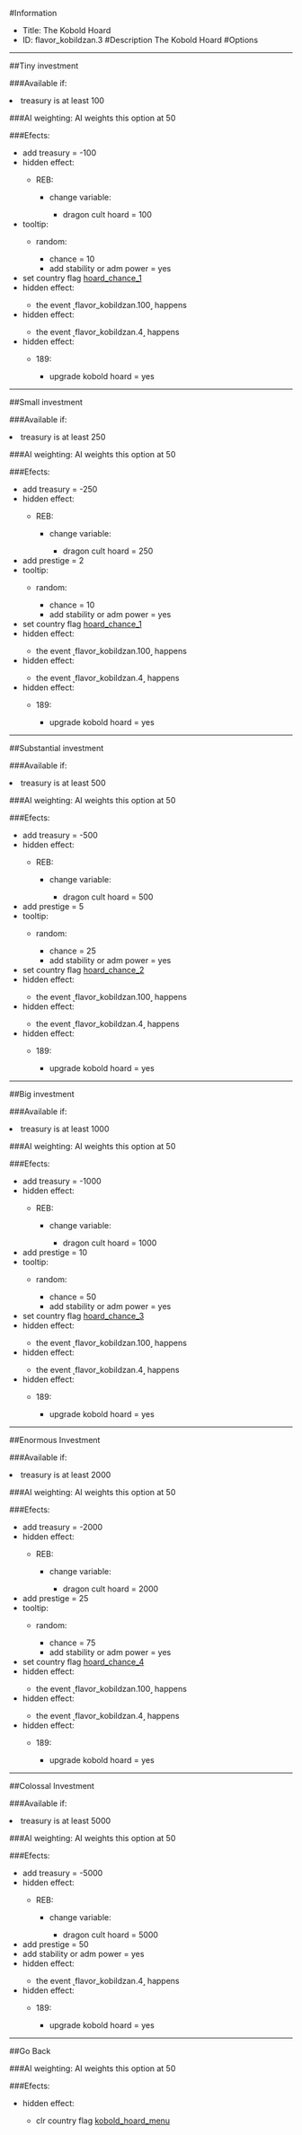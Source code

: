 #Information
 - Title: The Kobold Hoard
 - ID: flavor_kobildzan.3
#Description
The Kobold Hoard
#Options

___
##Tiny investment

###Available if:
<li>treasury is at least 100</li>

###AI weighting:
AI weights this option at 50


###Efects:<ul><li>add treasury = -100</li><li>hidden effect:</li><ul><li>REB:</li><ul><li>change variable:</li><ul><li>dragon cult hoard = 100</li></ul></ul></ul><li>tooltip:</li><ul><li>random:</li><ul><li>chance = 10</li><li>add stability or adm power = yes</li></ul></ul><li>set country flag [hoard_chance_1](../flags/hoard_chance_1.md)</li><li>hidden effect:</li><ul><li>the event ˻flavor_kobildzan.100˼ happens</li></ul><li>hidden effect:</li><ul><li>the event ˻flavor_kobildzan.4˼ happens</li></ul><li>hidden effect:</li><ul><li>189:</li><ul><li>upgrade kobold hoard = yes</li></ul></ul></ul>

___
##Small investment

###Available if:
<li>treasury is at least 250</li>

###AI weighting:
AI weights this option at 50


###Efects:<ul><li>add treasury = -250</li><li>hidden effect:</li><ul><li>REB:</li><ul><li>change variable:</li><ul><li>dragon cult hoard = 250</li></ul></ul></ul><li>add prestige = 2</li><li>tooltip:</li><ul><li>random:</li><ul><li>chance = 10</li><li>add stability or adm power = yes</li></ul></ul><li>set country flag [hoard_chance_1](../flags/hoard_chance_1.md)</li><li>hidden effect:</li><ul><li>the event ˻flavor_kobildzan.100˼ happens</li></ul><li>hidden effect:</li><ul><li>the event ˻flavor_kobildzan.4˼ happens</li></ul><li>hidden effect:</li><ul><li>189:</li><ul><li>upgrade kobold hoard = yes</li></ul></ul></ul>

___
##Substantial investment

###Available if:
<li>treasury is at least 500</li>

###AI weighting:
AI weights this option at 50


###Efects:<ul><li>add treasury = -500</li><li>hidden effect:</li><ul><li>REB:</li><ul><li>change variable:</li><ul><li>dragon cult hoard = 500</li></ul></ul></ul><li>add prestige = 5</li><li>tooltip:</li><ul><li>random:</li><ul><li>chance = 25</li><li>add stability or adm power = yes</li></ul></ul><li>set country flag [hoard_chance_2](../flags/hoard_chance_2.md)</li><li>hidden effect:</li><ul><li>the event ˻flavor_kobildzan.100˼ happens</li></ul><li>hidden effect:</li><ul><li>the event ˻flavor_kobildzan.4˼ happens</li></ul><li>hidden effect:</li><ul><li>189:</li><ul><li>upgrade kobold hoard = yes</li></ul></ul></ul>

___
##Big investment

###Available if:
<li>treasury is at least 1000</li>

###AI weighting:
AI weights this option at 50


###Efects:<ul><li>add treasury = -1000</li><li>hidden effect:</li><ul><li>REB:</li><ul><li>change variable:</li><ul><li>dragon cult hoard = 1000</li></ul></ul></ul><li>add prestige = 10</li><li>tooltip:</li><ul><li>random:</li><ul><li>chance = 50</li><li>add stability or adm power = yes</li></ul></ul><li>set country flag [hoard_chance_3](../flags/hoard_chance_3.md)</li><li>hidden effect:</li><ul><li>the event ˻flavor_kobildzan.100˼ happens</li></ul><li>hidden effect:</li><ul><li>the event ˻flavor_kobildzan.4˼ happens</li></ul><li>hidden effect:</li><ul><li>189:</li><ul><li>upgrade kobold hoard = yes</li></ul></ul></ul>

___
##Enormous Investment

###Available if:
<li>treasury is at least 2000</li>

###AI weighting:
AI weights this option at 50


###Efects:<ul><li>add treasury = -2000</li><li>hidden effect:</li><ul><li>REB:</li><ul><li>change variable:</li><ul><li>dragon cult hoard = 2000</li></ul></ul></ul><li>add prestige = 25</li><li>tooltip:</li><ul><li>random:</li><ul><li>chance = 75</li><li>add stability or adm power = yes</li></ul></ul><li>set country flag [hoard_chance_4](../flags/hoard_chance_4.md)</li><li>hidden effect:</li><ul><li>the event ˻flavor_kobildzan.100˼ happens</li></ul><li>hidden effect:</li><ul><li>the event ˻flavor_kobildzan.4˼ happens</li></ul><li>hidden effect:</li><ul><li>189:</li><ul><li>upgrade kobold hoard = yes</li></ul></ul></ul>

___
##Colossal Investment

###Available if:
<li>treasury is at least 5000</li>

###AI weighting:
AI weights this option at 50


###Efects:<ul><li>add treasury = -5000</li><li>hidden effect:</li><ul><li>REB:</li><ul><li>change variable:</li><ul><li>dragon cult hoard = 5000</li></ul></ul></ul><li>add prestige = 50</li><li>add stability or adm power = yes</li><li>hidden effect:</li><ul><li>the event ˻flavor_kobildzan.4˼ happens</li></ul><li>hidden effect:</li><ul><li>189:</li><ul><li>upgrade kobold hoard = yes</li></ul></ul></ul>

___
##Go Back

###AI weighting:
AI weights this option at 50


###Efects:<ul><li>hidden effect:</li><ul><li>clr country flag [kobold_hoard_menu](../flags/kobold_hoard_menu.md)</li></ul></ul>
